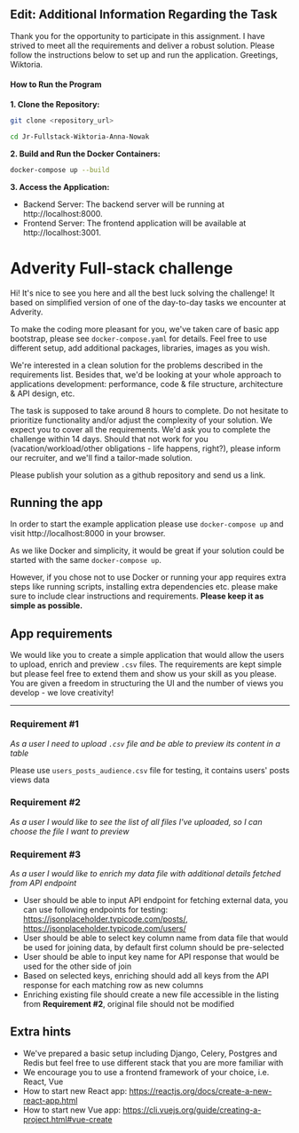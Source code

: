 ## Edit: Additional Information Regarding the Task
Thank you for the opportunity to participate in this assignment. I have strived to meet all the requirements and deliver a robust solution. Please follow the instructions below to set up and run the application.
Greetings, Wiktoria.
#### How to Run the Program

**1. Clone the Repository:**
```bash
git clone <repository_url>
```
```bash
cd Jr-Fullstack-Wiktoria-Anna-Nowak
```
**2. Build and Run the Docker Containers:**
```bash
docker-compose up --build
```
**3. Access the Application:**
- Backend Server: The backend server will be running at http://localhost:8000.
- Frontend Server: The frontend application will be available at http://localhost:3001.


# Adverity Full-stack challenge

Hi! It's nice to see you here and all the best luck solving the challenge!
It based on simplified version of one of the day-to-day tasks we encounter at Adverity. 

To make the coding more pleasant for you, we've taken care of basic app bootstrap, please see `docker-compose.yaml` for details.
Feel free to use different setup, add additional packages, libraries, images as you wish.

We're interested in a clean solution for the problems described in the requirements list. Besides that, we'd be looking at your whole approach to applications development: performance, code & file structure, architecture & API design, etc.

The task is supposed to take around 8 hours to complete. Do not hesitate to prioritize functionality and/or adjust the complexity of your solution. We expect you to cover all the requirements. We'd ask you to complete the challenge within 14 days. Should that not work for you (vacation/workload/other obligations - life happens, right?), please inform our recruiter, and we'll find a tailor-made solution.

Please publish your solution as a github repository and send us a link.

## Running the app
In order to start the example application please use `docker-compose up` and visit http://localhost:8000 in your browser.

As we like Docker and simplicity, it would be great if your solution could be started with the same `docker-compose up`.

However, if you chose not to use Docker or running your app requires extra steps like running scripts, installing extra dependencies etc. please make sure to include clear instructions and requirements. **Please keep it as simple as possible.**

## App requirements

We would like you to create a simple application that would allow the users to upload, enrich and preview `.csv` files. 
The requirements are kept simple but please feel free to extend them and show us your skill as you please. 
You are given a freedom in structuring the UI and the number of views you develop - we love creativity!

---
### Requirement #1

*As a user I need to upload `.csv` file and be able to preview its content in a table*

Please use `users_posts_audience.csv` file for testing, it contains users' posts views data

### Requirement #2

*As a user I would like to see the list of all files I've uploaded, so I can choose the file I want to preview*

### Requirement #3

*As a user I would like to enrich my data file with additional details fetched from API endpoint*

- User should be able to input API endpoint for fetching external data, you can use following endpoints for testing:
https://jsonplaceholder.typicode.com/posts/, https://jsonplaceholder.typicode.com/users/
- User should be able to select key column name from data file that would be used for joining data, by default first column should be pre-selected
- User should be able to input key name for API response that would be used for the other side of join
- Based on selected keys, enriching should add all keys from the API response for each matching row as new columns  
- Enriching existing file should create a new file accessible in the listing from **Requirement #2**, original file should not be modified

## Extra hints
- We've prepared a basic setup including Django, Celery, Postgres and Redis but feel free to use different stack that you are more familiar with
- We encourage you to use a frontend framework of your choice, i.e. React, Vue
- How to start new React app: https://reactjs.org/docs/create-a-new-react-app.html
- How to start new Vue app: https://cli.vuejs.org/guide/creating-a-project.html#vue-create
